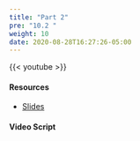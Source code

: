 ```yaml
---
title: "Part 2"
pre: "10.2 "
weight: 10
date: 2020-08-28T16:27:26-05:00
---
```


{{< youtube  >}}

<!-- CIS 115: https://youtu.be/ -->

#### Resources
* [Slides](/1-cc110/10-internethistory/slides/10-History_of_the_Internet.pdf)

#### Video Script

